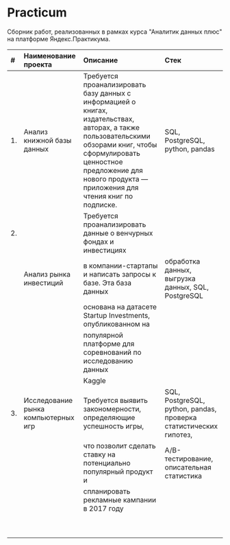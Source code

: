 # Practicum
Cборник работ, реализованных в рамках курса "Аналитик данных плюс" на платформе Яндекс.Практикума.

| # | Наименование проекта               | Описание                                                         | Стек                                                            |
|:--|:-----------------------------------| :----------------------------------------------------------------|:----------------------------------------------------------------|
| 1.| Анализ книжной базы данных         |Требуется проанализировать базу данных c информацией о книгах, издательствах, авторах, а также пользовательскими обзорами книг,  чтобы сформулировать ценностное предложение для нового продукта — приложения для чтения книг по подписке.|SQL, PostgreSQL, python, pandas|
| 2.|                                    |Требуется проанализировать данные о венчурных фондах и инвестициях|                                                                 |
|   | Анализ рынка инвестиций            |в компании-стартапы и написать запросы к базе. Эта база данных    |обработка данных, выгрузка данных, SQL, PostgreSQL               |
|   |                                    |основана на датасете Startup Investments, опубликованном на       |                                                                 |
|   |                                    |популярной платформе для соревнований по исследованию данных      |                                                                 |
|   |                                    |Kaggle                                                            |                                                                 |
| 3.| Исследование рынка компьютерных игр|Требуется выявить закономерности, определяющие успешность игры,   |SQL, PostgreSQL, python, pandas, проверка статистических гипотез,|
|   |                                    |что позволит сделать ставку на потенциально популярный продукт и  |A/B-тестирование, описательная статистика                        |
|   |                                    |спланировать рекламные кампании в 2017 году                       |                                                                 |
|   |                                    |                                                                  |                                                                 |
|   |                                    |                                                                  |                                                                 |
|   |                                    |                                                                  |                                                                 |
|   |                                    |                                                                  |                                                                 |
|   |                                    |                                                                  |                                                                 |
|   |                                    |                                                                  |                                                                 |
|   |                                    |                                                                  |                                                                 |
|   |                                    |                                                                  |                                                                 |
|   |                                    |                                                                  |                                                                 |
